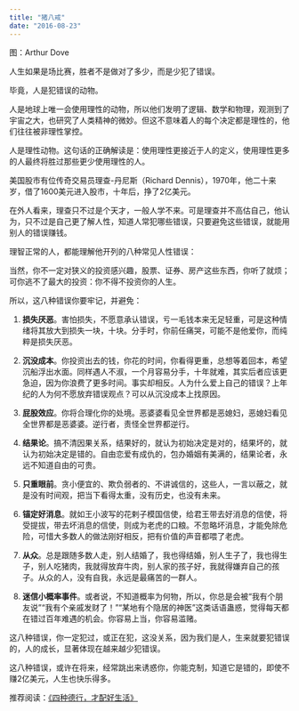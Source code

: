 ```yaml
---
title: "猪八戒"
date: "2016-08-23"
---
```


图：Arthur Dove

人生如果是场比赛，胜者不是做对了多少，而是少犯了错误。

毕竟，人是犯错误的动物。

人是地球上唯一会使用理性的动物，所以他们发明了逻辑、数学和物理，观测到了宇宙之大，也研究了人类精神的微妙。但这不意味着人的每个决定都是理性的，他们往往被非理性掌控。

人是理性动物。这句话的正确解读是：使用理性更接近于人的定义，使用理性更多的人最终将胜过那些更少使用理性的人。

美国股市有位传奇交易员理查-丹尼斯（Richard Dennis），1970年，他二十来岁，借了1600美元进入股市，十年后，挣了2亿美元。  

在外人看来，理查只不过是个天才，一般人学不来。可是理查并不高估自己，他认为，只不过是自己更了解人性，知道人常犯哪些错误，只要避免这些错误，就能用别人的错误赚钱。

理智正常的人，都能理解他开列的八种常见人性错误：

当然，你不一定对狭义的投资感兴趣，股票、证券、房产这些东西，你听了就烦；可你逃不了最大的投资：你不得不投资你的人生。  

所以，这八种错误你要牢记，并避免：

1. **损失厌恶**。害怕损失，不愿意承认错误，亏一毛钱本来无足轻重，可是这种情绪将其放大到损失一块，十块。分手时，你前任痛哭，可能不是他爱你，而纯粹是损失厌恶。
    
2. **沉没成本**。你投资出去的钱，你花的时间，你看得更重，总想等着回本，希望沉船浮出水面。同样遇人不淑，一个月容易分手，十年就难，其实后者应该更急迫，因为你浪费了更多时间。事实却相反。人为什么爱上自己的错误？上年纪的人为何不愿放弃错误观点？可以从沉没成本上找原因。
    
3. **屁股效应**。你将合理化你的处境。恶婆婆看见全世界都是恶媳妇，恶媳妇看见全世界都是恶婆婆。逆行者，责怪全世界都逆行。
    
4. **结果论**。搞不清因果关系，结果好的，就认为初始决定是对的，结果坏的，就认为初始决定是错的。自由恋爱有成仇的，包办婚姻有美满的，结果论者，永远不知道自由的可贵。
    
5. **只重眼前**。贪小便宜的、欺负弱者的、不讲诚信的，这些人，一言以蔽之，就是没有时间观，把当下看得太重，没有历史，也没有未来。
    
6. **锚定好消息**。就如王小波写的花剌子模国信使，给君王带去好消息的信使，将受提拔，带去坏消息的信使，则成为老虎的口粮。不忽略坏消息，才能免除危险，可惜大多数人的做法刚好相反，把有价值的声音都喂了老虎。
    
7. **从众**。总是跟随多数人走，别人结婚了，我也得结婚，别人生子了，我也得生子，别人吃猪肉，我就得放弃牛肉，别人家的孩子好，我就得嫌弃自己的孩子。从众的人，没有自我，永远是最痛苦的一群人。
    
8. **迷信小概率事件**。或者说，不知道概率为何物，所以，你总是会被“我有个朋友说”“我有个亲戚发财了！”“某地有个隐居的神医”这类话语蛊惑，觉得每天都在错过百年难遇的机会。你容易上当，你容易滥赌。
    

这八种错误，你一定犯过，或正在犯，这没关系，因为我们是人，生来就要犯错误的，人的成长，显著体现在越来越少犯错误。

这八种错误，或许在将来，经常跳出来诱惑你，你能克制，知道它是错的，即使不赚2亿美元，人生也快乐得多。

推荐阅读：[《四种德行，才配好生活》](http://mp.weixin.qq.com/s?__biz=MjM5NDU0Mjk2MQ==&mid=2651622258&idx=1&sn=e717ff5ca3353916e774698e8d9c0739&scene=21#wechat_redirect)
